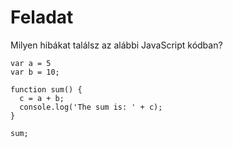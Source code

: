 # Feladat
Milyen hibákat találsz az alábbi JavaScript kódban?
```
var a = 5
var b = 10;

function sum() {
  c = a + b;
  console.log('The sum is: ' + c);
}

sum;
```